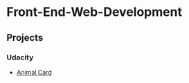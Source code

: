 # Front-End-Web-Development

## Projects
### Udacity
* [Animal Card](https://github.com/jchu521/Front-End-Web-Development/tree/master/Udacity/Animal_Card)
